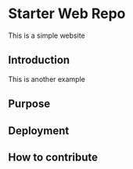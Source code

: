 # Starter Web Repo

This is a simple website

## Introduction

This is another example

## Purpose

## Deployment

## How to contribute